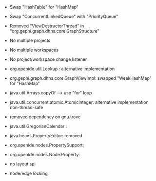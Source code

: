 * Swap "HashTable" for "HashMap"
* Swap "ConcurrentLinkedQueue" with "PriorityQueue"
* Removed "ViewDestructorThread" in "org.gephi.graph.dhns.core.GraphStructure"
* No multiple projects
* No multiple workspaces
* No project/workspace change listener
* org.openide.util.Lookup : alternative implementation
* org.gephi.graph.dhns.core.GraphViewImpl: swapped "WeakHashMap" for "HashMap"
* java.util.Arrays.copyOf --> use "for" loop

* java.util.concurrent.atomic.AtomicInteger: alternative implementation non-thread-safe
* removed dependency on gnu.trove

* java.util.GregorianCalendar : 

* java.beans.PropertyEditor: removed

* org.openide.nodes.PropertySupport;
* org.openide.nodes.Node.Property: 

* no layout spi
* node/edge locking